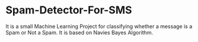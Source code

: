 # Spam-Detector-For-SMS
It is a small Machine Learning Project for classifying whether a message is a Spam or Not a Spam. It is based on Navies Bayes Algorithm.
